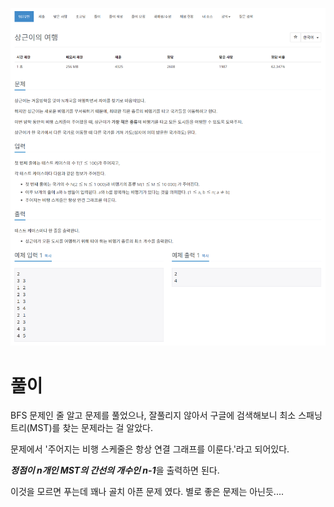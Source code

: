 ![Main09372](.\img\Main09372.JPG)



# 풀이

BFS 문제인 줄 알고 문제를 풀었으나, 잘풀리지 않아서 구글에 검색해보니 최소 스패닝 트리(MST)를 찾는 문제라는 걸 알았다.

문제에서 '주어지는 비행 스케줄은 항상 연결 그래프를 이룬다.'라고 되어있다.

***정점이 n개인 MST의 간선의 개수인 n-1***을 출력하면 된다.

이것을 모르면 푸는데 꽤나 골치 아픈 문제 였다. 별로 좋은 문제는 아닌듯....